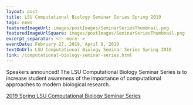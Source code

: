 ```yaml
---
layout: post
title: LSU Computational Biology Seminar Series Spring 2019
tags: news
featuredImageUrl: images/postImages/SeminarSeriesThumbnail.png
featuredImageUrlSquare: images/postImages/SeminarSeriesThumbnail.png
excerpt_separator: <!--more-->
eventDate: February 27, 2019, April 8, 2019
textOnUrl: LSU Computational Biology Seminar Series Spring 2019
link: /computational-biology-seminar-series.html
---
```

<p>Speakers announced! The LSU Computational Biology Seminar Series is to increase student awareness of the importance of computational approaches to modern biological research.</p><!--more-->
<a class="button" href="{{ "/computational-biology-seminar-series.html" | relative_url }}">2019 Spring LSU Computational Biology Seminar Series</a>
